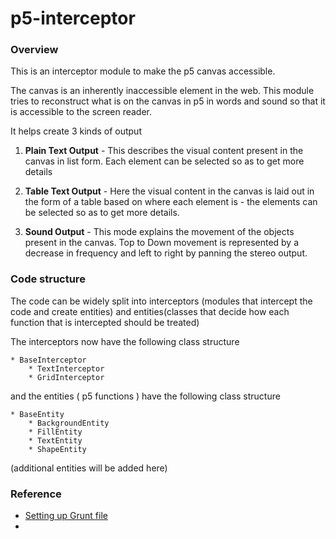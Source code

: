 # p5-interceptor

### Overview

This is an interceptor module to make the p5 canvas accessible.

The canvas is an inherently inaccessible element in the web. This module tries to reconstruct what is on the canvas in p5 in words and sound so that it is accessible to the screen reader.

It helps create 3 kinds of output

1) **Plain Text Output** - This describes the visual content present in the canvas in list form. Each element can be selected so as to get more details

2) **Table Text Output** - Here the visual content in the canvas is laid out in the form of a table based on where each element is - the elements can be selected so as to get more details.

3) **Sound Output** - This mode explains the movement of the objects present in the canvas. Top to Down movement is represented by a decrease in frequency and left to right by panning the stereo output.

### Code structure

The code can be widely split into interceptors (modules that intercept the code and create entities) and entities(classes that decide how each function that is intercepted should be treated)

The interceptors now have the following class structure

    * BaseInterceptor
        * TextInterceptor
        * GridInterceptor

and the entities ( p5 functions ) have the following class structure

    * BaseEntity
        * BackgroundEntity
        * FillEntity
        * TextEntity
        * ShapeEntity

  (additional entities will be added here)


### Reference

* [Setting up Grunt file](https://gruntjs.com/sample-gruntfile)
* [](https://semaphoreci.com/community/tutorials/getting-started-with-grunt-js)
